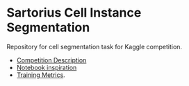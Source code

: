 # Sartorius Cell Instance Segmentation
Repository for cell segmentation task for Kaggle competition.

* [Competition Description](https://www.kaggle.com/c/sartorius-cell-instance-segmentation)
* [Notebook inspiration](https://www.kaggle.com/ishandutta/sartorius-complete-unet-understanding)
* [Training Metrics](https://wandb.ai/nclgbd/Sartorius-Kaggle-Competition?workspace=user-nclgbd).
